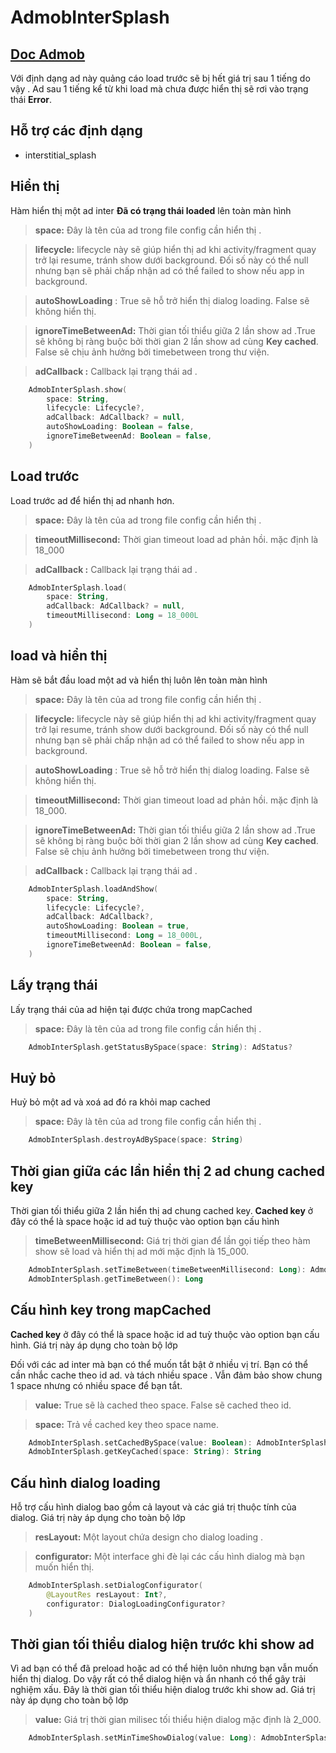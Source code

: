 # AdmobInterSplash

##  [Doc Admob](https://developers.google.com/admob/android/interstitial?hl=vi)

Với định dạng ad này quảng cáo load trước sẽ bị hết giá trị sau 1 tiếng  do vậy . Ad sau 1 tiếng kể từ khi load mà chưa được hiển thị sẽ rơi vào trạng thái **Error**.

## **Hỗ trợ các định dạng**

- interstitial_splash

## **Hiển thị**

Hàm hiển thị một ad inter **Đã có trạng thái loaded** lên toàn màn hình

> **space:** Đây là tên của ad trong file config cần hiển thị .

> **lifecycle:** lifecycle này sẽ giúp hiển thị ad khi activity/fragment quay trở lại resume, tránh show dưới background. Đối số này có thể null nhưng bạn sẽ phải chấp nhận ad có thể failed to show nếu app in background.

> **autoShowLoading** : True sẽ hỗ trở hiển thị dialog loading. False sẽ không hiển thị.

> **ignoreTimeBetweenAd:** Thời gian tối thiểu giữa 2 lần show ad .True sẽ không bị ràng buộc bởi thời gian 2 lần show ad cùng **Key cached**. False sẽ chịu ảnh hưởng bởi timebetween trong thư viện.

> **adCallback :**  Callback lại trạng thái ad .

```kotlin
    AdmobInterSplash.show(
        space: String,  
        lifecycle: Lifecycle?,  
        adCallback: AdCallback? = null,  
        autoShowLoading: Boolean = false,  
        ignoreTimeBetweenAd: Boolean = false,
    )
```

## **Load trước**

Load trước ad để hiển thị ad nhanh hơn.

> **space:** Đây là tên của ad trong file config cần hiển thị .

> **timeoutMillisecond:** Thời gian timeout load ad phản hồi.  mặc định là 18_000

> **adCallback :**  Callback lại trạng thái ad .
```kotlin
	AdmobInterSplash.load(
        space: String,
        adCallback: AdCallback? = null,
        timeoutMillisecond: Long = 18_000L
    )
```

## **load và hiển thị**
Hàm sẽ bắt đầu load một ad và  hiển thị luôn lên toàn màn hình

> **space:** Đây là tên của ad trong file config cần hiển thị .

> **lifecycle:** lifecycle này sẽ giúp hiển thị ad khi activity/fragment quay trở lại resume, tránh show dưới background. Đối số này có thể null nhưng bạn sẽ phải chấp nhận ad có thể failed to show nếu app in background.

> **autoShowLoading** : True sẽ hỗ trở hiển thị dialog loading. False sẽ không hiển thị.

> **timeoutMillisecond:** Thời gian timeout load ad phản hồi.  mặc định là 18_000.

> **ignoreTimeBetweenAd:** Thời gian tối thiểu giữa 2 lần show ad .True sẽ không bị ràng buộc bởi thời gian 2 lần show ad cùng **Key cached**. False sẽ chịu ảnh hưởng bởi timebetween trong thư viện.

> **adCallback :**  Callback lại trạng thái ad .

```kotlin
    AdmobInterSplash.loadAndShow(
        space: String,
        lifecycle: Lifecycle?,
        adCallback: AdCallback?,
        autoShowLoading: Boolean = true,
        timeoutMillisecond: Long = 18_000L,
        ignoreTimeBetweenAd: Boolean = false,
    )
```

## **Lấy trạng thái**

Lấy trạng thái của ad hiện tại được chứa trong mapCached

> **space:** Đây là tên của ad trong file config cần hiển thị .

```kotlin
	AdmobInterSplash.getStatusBySpace(space: String): AdStatus?
```

## **Huỷ bỏ**

Huỷ bỏ một ad và xoá ad đó ra khỏi map cached

> **space:** Đây là tên của ad trong file config cần hiển thị .

```kotlin
	AdmobInterSplash.destroyAdBySpace(space: String)
```

## **Thời gian giữa các lần hiển thị 2 ad chung cached key**

Thời gian tối thiểu giữa  2 lần hiển thị ad chung cached key. **Cached key** ở đây có thể là space hoặc id  ad tuỳ thuộc vào option bạn cấu hình

> **timeBetweenMillisecond:** Giá trị  thời gian để lần gọi tiếp theo hàm show sẽ load và hiển thị ad mới mặc định là 15_000.

```kotlin
	AdmobInterSplash.setTimeBetween(timeBetweenMillisecond: Long): AdmobInterSplash
	AdmobInterSplash.getTimeBetween(): Long
```
## **Cấu hình key trong mapCached**

**Cached key** ở đây có thể là space hoặc id  ad tuỳ thuộc vào option bạn cấu hình. Giá trị này áp dụng cho toàn bộ lớp

Đối với các ad inter mà bạn có thể muốn tắt bật ở nhiều vị trí. Bạn có thể cần nhắc cache theo id ad. và tách nhiều space . Vẫn đảm bảo show chung 1 space nhưng có nhiều space để bạn tắt.

> **value:** True sẽ là cached theo space. False sẽ cached theo id.

> **space:** Trả về cached key theo space name.
```kotlin
	AdmobInterSplash.setCachedBySpace(value: Boolean): AdmobInterSplash
	AdmobInterSplash.getKeyCached(space: String): String
```

## **Cấu hình dialog loading**

Hỗ trợ cấu hình dialog bao gồm cả layout và các giá trị thuộc tính của dialog. Giá trị này áp dụng cho toàn bộ lớp

> **resLayout:** Một layout chứa design cho dialog loading .

> **configurator:** Một interface ghi đè lại các cấu hình dialog mà bạn muốn hiển thị.

```kotlin
	AdmobInterSplash.setDialogConfigurator(
        @LayoutRes resLayout: Int?,
        configurator: DialogLoadingConfigurator?
	)
```
## **Thời gian tối thiểu dialog hiện trước khi show ad**

Vì ad bạn có thể đã preload hoặc ad có thể hiện luôn nhưng bạn vẫn muốn hiển thị dialog. Do vậy rất có thể dialog hiện và ẩn nhanh có thể gây trải nghiệm xấu. Đây là thời gian tối thiểu hiện dialog trước khi show ad. Giá trị này áp dụng cho toàn bộ lớp

> **value:** Giá trị  thời gian milisec tối thiểu hiện dialog mặc định là 2_000.

```kotlin
	AdmobInterSplash.setMinTimeShowDialog(value: Long): AdmobInterSplash
```
